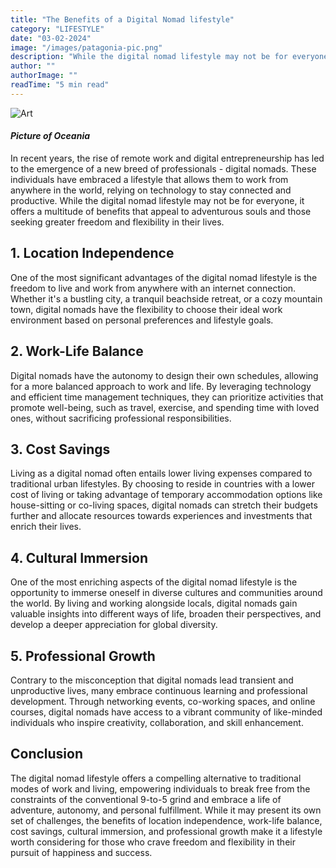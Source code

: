 ```yaml
---
title: "The Benefits of a Digital Nomad lifestyle"
category: "LIFESTYLE"
date: "03-02-2024"
image: "/images/patagonia-pic.png"
description: "While the digital nomad lifestyle may not be for everyone, it offers many benefits to those seeking greater freedom and flexibility in their lives."
author: ""
authorImage: ""
readTime: "5 min read"
---
```


![Art](/images/oceania-pic.jpeg)

#### _Picture of Oceania_

In recent years, the rise of remote work and digital entrepreneurship has led to the emergence of a new breed of professionals - digital nomads. These individuals have embraced a lifestyle that allows them to work from anywhere in the world, relying on technology to stay connected and productive. While the digital nomad lifestyle may not be for everyone, it offers a multitude of benefits that appeal to adventurous souls and those seeking greater freedom and flexibility in their lives.

## 1. Location Independence

One of the most significant advantages of the digital nomad lifestyle is the freedom to live and work from anywhere with an internet connection. Whether it's a bustling city, a tranquil beachside retreat, or a cozy mountain town, digital nomads have the flexibility to choose their ideal work environment based on personal preferences and lifestyle goals.

## 2. Work-Life Balance

Digital nomads have the autonomy to design their own schedules, allowing for a more balanced approach to work and life. By leveraging technology and efficient time management techniques, they can prioritize activities that promote well-being, such as travel, exercise, and spending time with loved ones, without sacrificing professional responsibilities.

## 3. Cost Savings

Living as a digital nomad often entails lower living expenses compared to traditional urban lifestyles. By choosing to reside in countries with a lower cost of living or taking advantage of temporary accommodation options like house-sitting or co-living spaces, digital nomads can stretch their budgets further and allocate resources towards experiences and investments that enrich their lives.

## 4. Cultural Immersion

One of the most enriching aspects of the digital nomad lifestyle is the opportunity to immerse oneself in diverse cultures and communities around the world. By living and working alongside locals, digital nomads gain valuable insights into different ways of life, broaden their perspectives, and develop a deeper appreciation for global diversity.

## 5. Professional Growth

Contrary to the misconception that digital nomads lead transient and unproductive lives, many embrace continuous learning and professional development. Through networking events, co-working spaces, and online courses, digital nomads have access to a vibrant community of like-minded individuals who inspire creativity, collaboration, and skill enhancement.

## Conclusion

The digital nomad lifestyle offers a compelling alternative to traditional modes of work and living, empowering individuals to break free from the constraints of the conventional 9-to-5 grind and embrace a life of adventure, autonomy, and personal fulfillment. While it may present its own set of challenges, the benefits of location independence, work-life balance, cost savings, cultural immersion, and professional growth make it a lifestyle worth considering for those who crave freedom and flexibility in their pursuit of happiness and success.
